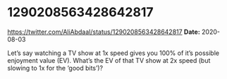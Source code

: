 # 1290208563428642817
https://twitter.com/AliAbdaal/status/1290208563428642817
**Date:** 2020-08-03

Let’s say watching a TV show at 1x speed gives you 100% of it’s possible enjoyment value (EV). What’s the EV of that TV show at 2x speed (but slowing to 1x for the ‘good bits’)?
